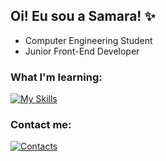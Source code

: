## Oi! Eu sou a Samara! ✨

- Computer Engineering Student
- Junior Front-End Developer

### What I'm learning:
[![My Skills](https://skillicons.dev/icons?i=js,html,css)](https://skillicons.dev)


### Contact me:
[![Contacts](https://skillicons.dev/icons?i=linkedin)](https://www.linkedin.com/in/samara-lima-3ab58924b/)
